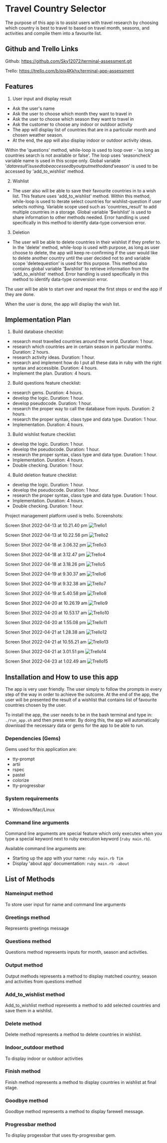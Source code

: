 # Travel Country Selector
The purpose of this app is to assist users with travel research by choosing which country is best to travel to based on travel month, seasons, and activities and compile them into a favourite list. 

## Github and Trello Links

Github:
https://github.com/Sky12072/terminal-assessment.git

Trello:
https://trello.com/b/pix4Kkhx/terminal-app-assessment

## Features

1. User input and display result
- Ask the user's name
- Ask the user to choose which month they want to travel in
- Ask the user to choose which season they want to travel in
- Ask the customer to choose any indoor or outdoor activity
- The app will display list of countries that are in a particular month and chosen weather season.
- At the end, the app will also display indoor or outdoor activity ideas.

Within the 'questions' method, while-loop is used to loop over - 'as long as countries search is not available or false'. The loop uses 'seasoncheck' variable name is used in this scope only. Global variable '$dataresult' is used to be accessed by output method and  '$season' is used to be accessed by 'add_to_wishlist' method. 

2. Wishlist
- The user also will be able to save their favourite countries in to a wish list.
This feature uses 'add_to_wishlist' method. Within this method, while-loop is used to iterate select countries for wishlist-question if user selects nothing. Variable scope used such as 'countries_result' to add multiple countries in a storage. Global variable '$wishlist' is used to share information to other methods needed. Error handling is used specifically in this method to identify data-type conversion error. 

3. Deletion
- The user will be able to delete countries in their wishlist if they prefer to. In the 'delete' method, while-loop is used with purpose, as long as user choose to delete, the app will keep re-confirming if the user would like to delete another country until the user decided not to and variable scope 'deletequestion' is used for this purpose. This method also contains global variable '$wishlist' to retrieve information from the 'add_to_wishlist' method. Error handling is used specifically in this method to identify data-type conversion error. 

The user will be able to start over and repeat the first steps or end the app if they are done.

When the user is done, the app will display the wish list.

## Implementation Plan

1. Build database
checklist:
- research most travelled countries around the world. Duration: 1 hour.
- research which countries are in certain season in particular months. Duration: 2 hours.
- research activity ideas. Duration: 1 hour.
- research and implement how do I put all these data in ruby with the right syntax and accessible. Duration: 4 hours.
- Implement the plan. Duration: 4 hours.

2. Build questions feature
checklist:
- research gems. Duration: 4 hours.
- develop the logic. Duration: 1 hour.
- develop pseudocode. Duration: 1 hour.
- research the proper way to call the database from inputs. Duration: 2 hours.
- research the proper syntax, class type and data type. Duration: 1 hour.
- Implementation. Duration: 4 hours.

3. Build wishlist feature
checklist:
- develop the logic. Duration: 1 hour.
- develop the pseudocode. Duration: 1 hour.
- research the proper syntax, class type and data type. Duration: 1 hour.
- Implementation. Duration: 4 hours.
- Double checking. Duration: 1 hour.

4. Build deletion feature
checklist:
- develop the logic. Duration: 1 hour.
- develop the pseudocode. Duration: 1 hour.
- research the proper syntax, class type and data type. Duration: 1 hour.
- Implementation. Duration: 4 hours.
- Double checking. Duration: 1 hour.

Project management platform used is trello. 
Screenshots:

Screen Shot 2022-04-13 at 10.21.40 pm
![Trello1](trello/Screenshot1.png)

Screen Shot 2022-04-13 at 10.22.56 pm
![Trello2](trello/Screenshot2.png)

Screen Shot 2022-04-18 at 3.06.32 pm
![Trello3](trello/Screenshot3.png)

Screen Shot 2022-04-18 at 3.12.47 pm
![Trello4](trello/Screenshot4.png)

Screen Shot 2022-04-18 at 3.18.26 pm
![Trello5](trello/Screenshot5.png)

Screen Shot 2022-04-19 at 9.30.37 am
![Trello6](trello/Screenshot6.png)

Screen Shot 2022-04-19 at 9.32.38 am
![Trello7](trello/Screenshot7.png)

Screen Shot 2022-04-19 at 5.40.58 pm
![Trello8](trello/Screenshot8.png)

Screen Shot 2022-04-20 at 10.26.19 am
![Trello9](trello/Screenshot9.png)

Screen Shot 2022-04-20 at 10.53.17 am
![Trello10](trello/Screenshot10.png)

Screen Shot 2022-04-20 at 1.55.08 pm
![Trello11](trello/Screenshot11.png)

Screen Shot 2022-04-21 at 1.28.38 am
![Trello12](trello/Screenshot12.png)

Screen Shot 2022-04-21 at 10.55.21 am
![Trello13](trello/Screenshot13.png)

Screen Shot 2022-04-21 at 3.01.51 pm
![Trello14](trello/Screenshot14.png)

Screen Shot 2022-04-23 at 1.02.49 am
![Trello15](trello/Screenshot15.png)

## Installation and How to use this app

The app is very user friendly. The user simply to follow the prompts in every step of the way in order to achieve the outcome. At the end of the app, the user will be presented the result of a wishlist that contains list of favourite countries chosen by the user. 

To install the app, the user needs to be in the bash terminal and type in:
`./run_app.sh` and then press enter. 
By doing this, the app will automatically download the necessary data or gems for the app to be able to run.

### Dependencies (Gems)
Gems used for this application are:
- tty-prompt
- artii
- rspec
- pastel
- colorize
- tty-progressbar

### System requirements
- Windows/Mac/Linux

### Command line arguments
Command line arguments are special feature which only executes when you type a special keyword next to ruby execution keyword (`ruby main.rb`).

Available command line arguments are:
- Starting up the app with your name: `ruby main.rb Tim`
- Display 'about app' documentation: `ruby main.rb -about`

## List of Methods

### Nameinput method

To store user input for name and command line arguments

### Greetings method

Represents greetings message

### Questions method

Questions method represents inputs for month, season and activities. 

### Output method

Output methods represents a method to display matched country, season and activities from questions method

### Add_to_wishlist method

Add_to_wishlist method represents a method to add selected countries and save them in a wishlist. 

### Delete method

Delete method represents a method to delete countries in wishlist.

### Indoor_outdoor method

To display indoor or outdoor activities

### Finish method

Finish method represents a method to display countries in wishlist at final stage.

### Goodbye method

Goodbye method represents a method to display farewell message.

### Progressbar method

To display progessbar that uses tty-progressbar gem.






